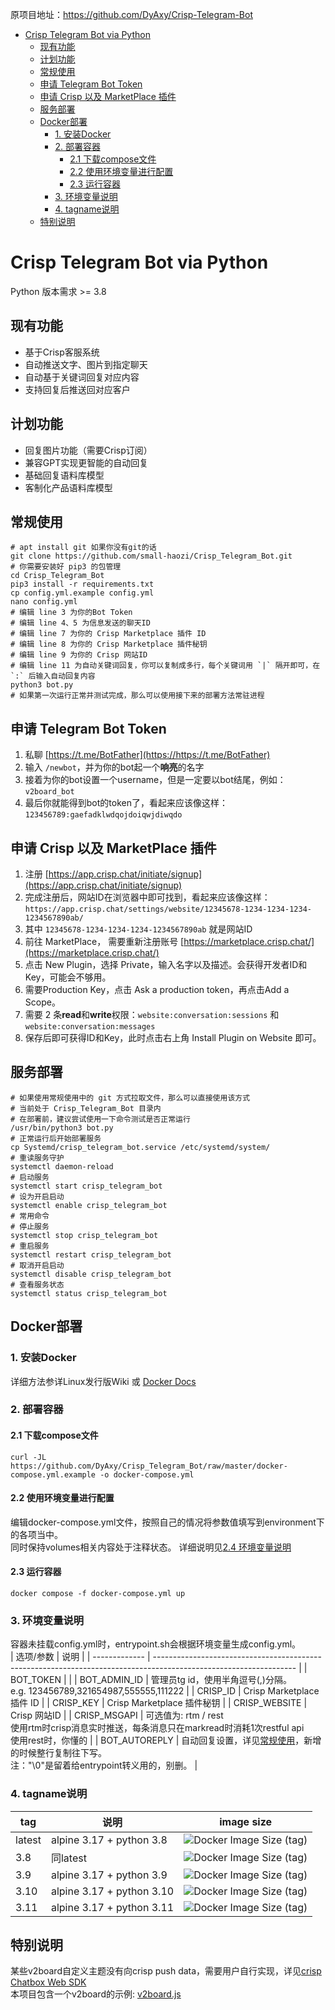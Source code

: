 原项目地址：https://github.com/DyAxy/Crisp-Telegram-Bot
- [Crisp Telegram Bot via Python](#crisp-telegram-bot-via-python)
  - [现有功能](#现有功能)
  - [计划功能](#计划功能)
  - [常规使用](#常规使用)
  - [申请 Telegram Bot Token](#申请-telegram-bot-token)
  - [申请 Crisp 以及 MarketPlace 插件](#申请-crisp-以及-marketplace-插件)
  - [服务部署](#服务部署)
  - [Docker部署](#docker部署)
    - [1. 安装Docker](#1-安装docker)
    - [2. 部署容器](#2-部署容器)
      - [2.1 下载compose文件](#21-下载compose文件)
      - [2.2 使用环境变量进行配置](#22-使用环境变量进行配置)
      - [2.3 运行容器](#23-运行容器)
    - [3. 环境变量说明](#3-环境变量说明)
    - [4. tagname说明](#4-tagname说明)
  - [特别说明](#特别说明)

# Crisp Telegram Bot via Python


Python 版本需求 >= 3.8

## 现有功能
- 基于Crisp客服系统
- 自动推送文字、图片到指定聊天
- 自动基于关键词回复对应内容
- 支持回复后推送回对应客户

## 计划功能
- 回复图片功能（需要Crisp订阅）
- 兼容GPT实现更智能的自动回复
- 基础回复语料库模型
- 客制化产品语料库模型

## 常规使用
```
# apt install git 如果你没有git的话
git clone https://github.com/small-haozi/Crisp_Telegram_Bot.git
# 你需要安装好 pip3 的包管理
cd Crisp_Telegram_Bot
pip3 install -r requirements.txt
cp config.yml.example config.yml
nano config.yml
# 编辑 line 3 为你的Bot Token
# 编辑 line 4、5 为信息发送的聊天ID
# 编辑 line 7 为你的 Crisp Marketplace 插件 ID
# 编辑 line 8 为你的 Crisp Marketplace 插件秘钥
# 编辑 line 9 为你的 Crisp 网站ID
# 编辑 line 11 为自动关键词回复，你可以复制成多行，每个关键词用 `|` 隔开即可，在 `:` 后输入自动回复内容
python3 bot.py
# 如果第一次运行正常并测试完成，那么可以使用接下来的部署方法常驻进程
```

## 申请 Telegram Bot Token

1. 私聊 [https://t.me/BotFather](https://https://t.me/BotFather)
2. 输入 `/newbot`，并为你的bot起一个**响亮**的名字
3. 接着为你的bot设置一个username，但是一定要以bot结尾，例如：`v2board_bot`
4. 最后你就能得到bot的token了，看起来应该像这样：`123456789:gaefadklwdqojdoiqwjdiwqdo`

## 申请 Crisp 以及 MarketPlace 插件
1. 注册 [https://app.crisp.chat/initiate/signup](https://app.crisp.chat/initiate/signup)
2. 完成注册后，网站ID在浏览器中即可找到，看起来应该像这样：`https://app.crisp.chat/settings/website/12345678-1234-1234-1234-1234567890ab/`
3. 其中 `12345678-1234-1234-1234-1234567890ab` 就是网站ID
4. 前往 MarketPlace， 需要重新注册账号 [https://marketplace.crisp.chat/](https://marketplace.crisp.chat/)
5. 点击 New Plugin，选择 Private，输入名字以及描述。会获得开发者ID和Key，可能会不够用。
6. 需要Production Key，点击 Ask a production token，再点击Add a Scope。
7. 需要 2 条**read**和**write**权限：`website:conversation:sessions` 和 `website:conversation:messages`
8. 保存后即可获得ID和Key，此时点击右上角 Install Plugin on Website 即可。

## 服务部署
```
# 如果使用常规使用中的 git 方式拉取文件，那么可以直接使用该方式
# 当前处于 Crisp_Telegram_Bot 目录内
# 在部署前，建议尝试使用一下命令测试是否正常运行
/usr/bin/python3 bot.py
# 正常运行后开始部署服务
cp Systemd/crisp_telegram_bot.service /etc/systemd/system/
# 重读服务守护
systemctl daemon-reload
# 启动服务
systemctl start crisp_telegram_bot
# 设为开启启动
systemctl enable crisp_telegram_bot
# 常用命令
# 停止服务
systemctl stop crisp_telegram_bot
# 重启服务
systemctl restart crisp_telegram_bot
# 取消开启启动
systemctl disable crisp_telegram_bot
# 查看服务状态
systemctl status crisp_telegram_bot
```

## Docker部署
### 1. 安装Docker  
详细方法参详Linux发行版Wiki 或 [Docker Docs](https://docs.docker.com/desktop/get-started/)  

### 2. 部署容器
#### 2.1 下载compose文件
    curl -JL https://github.com/DyAxy/Crisp_Telegram_Bot/raw/master/docker-compose.yml.example -o docker-compose.yml
#### 2.2 使用环境变量进行配置
编辑docker-compose.yml文件，按照自己的情况将参数值填写到environment下的各项当中。  
同时保持volumes相关内容处于注释状态。
详细说明见[2.4 环境变量说明](#3-环境变量说明)
#### 2.3 运行容器
    docker compose -f docker-compose.yml up

### 3. 环境变量说明
容器未挂载config.yml时，entrypoint.sh会根据环境变量生成config.yml。  
| 选项/参数     | 说明                                                                                                              |
| ------------- | ----------------------------------------------------------------------------------------------------------------- |
| BOT_TOKEN     |                                                                                                                   |
| BOT_ADMIN_ID  | 管理员tg id，使用半角逗号(,)分隔。<br>e.g. 123456789,321654987,555555,111222                                      |
| CRISP_ID      | Crisp Marketplace 插件 ID                                                                                         |
| CRISP_KEY     | Crisp Marketplace 插件秘钥                                                                                        |
| CRISP_WEBSITE | Crisp 网站ID                                                                                                      |
| CRISP_MSGAPI  | 可选值为: rtm / rest<br>使用rtm时crisp消息实时推送，每条消息只在markread时消耗1次restful api<br>使用rest时，你懂的                        |
| BOT_AUTOREPLY | 自动回复设置，详见[常规使用](#常规使用)，新增的时候整行复制往下写。<br>注："\0"是留着给entrypoint转义用的，别删。 |


### 4. tagname说明
| tag    | 说明                      | image size                                                                                            |
| ------ | ------------------------- | ----------------------------------------------------------------------------------------------------- |
| latest | alpine 3.17 + python 3.8  | ![Docker Image Size (tag)](https://img.shields.io/docker/image-size/moefaq/crisp_telegram_bot/latest) |
| 3.8    | 同latest                  | ![Docker Image Size (tag)](https://img.shields.io/docker/image-size/moefaq/crisp_telegram_bot/py3.8)  |
| 3.9    | alpine 3.17 + python 3.9  | ![Docker Image Size (tag)](https://img.shields.io/docker/image-size/moefaq/crisp_telegram_bot/py3.9)  |
| 3.10   | alpine 3.17 + python 3.10 | ![Docker Image Size (tag)](https://img.shields.io/docker/image-size/moefaq/crisp_telegram_bot/py3.10) |
| 3.11   | alpine 3.17 + python 3.11 | ![Docker Image Size (tag)](https://img.shields.io/docker/image-size/moefaq/crisp_telegram_bot/py3.11) |

## 特别说明
某些v2board自定义主题没有向crisp push data，需要用户自行实现，详见[crisp Chatbox Web SDK](https://docs.crisp.chat/guides/chatbox-sdks/web-sdk/)  
本项目包含一个v2board的示例: [v2board.js](/Assistant/JavaScript/v2board.js)
